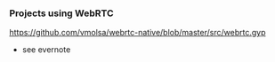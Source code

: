 ### Projects using WebRTC

https://github.com/vmolsa/webrtc-native/blob/master/src/webrtc.gyp
- see evernote